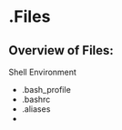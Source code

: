 .Files
========

Overview of Files:
---

Shell Environment
- .bash_profile
- .bashrc
- .aliases
- 

